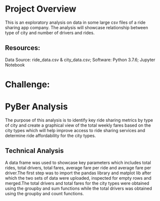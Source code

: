  # Project Overview
This is an exploratory analysis on data in some large csv files of a ride sharing app company. The analysis will showcase relationship between type of city and number of drivers and rides. 

## Resources:
Data Source: ride_data.csv & city_data.csv; Software: Python 3.7.6; Jupyter Notebook

# Challenge:
# PyBer Analysis
   The purpose of this analysis is to identify key ride sharing metrics by type of city and create a graphical view of the total weekly fares based on the city types which will help improve access to ride sharing services and determine ride affordability for the city types. 
   ## Technical Analysis
   A data frame was used to showcase key parameters which includes total rides, total drivers, total fares, average fare per ride and average fare per driver.The first step was to import the pandas library and matplot lib after which the two sets of data were uploaded, inspected for empty rows and merged.The total drivers and total fares for the city types were obtained using the groupby and sum functions while the total drivers was obtained using the groupby and count functions.
   
   
   
   
 
  



  

  
  
  
